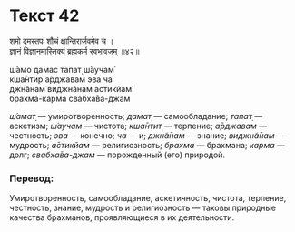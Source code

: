 # Текст 42

शमो दमस्तपः शौचं क्षान्तिरार्जवमेव च ।  
ज्ञानं विज्ञानमास्तिक्यं ब्रह्मकर्म स्वभावजम् ॥४२॥

ш́амо дамас тапат̣ ш́аучам̇  
кша̄нтир а̄рджавам эва ча  
джн̃а̄нам̇ виджн̃а̄нам а̄стикйам̇  
брахма-карма свабха̄ва-джам

_ш́амат̣_ — умиротворенность; _дамат̣_ — самообладание; _тапат̣_ — аскетизм; _ш́аучам_ — чистота; _кша̄нтит̣_ — терпение; _а̄рджавам_ — честность; _эва_ — конечно; _ча_ — и; _джн̃а̄нам_ — знание; _виджн̃а̄нам_ — мудрость; _а̄стикйам_ — религиозность; _брахма_ — брахмана; _карма_ — долг; _свабха̄ва-джам_ — порожденный (его) природой.

### Перевод:

Умиротворенность, самообладание, аскетичность, чистота, терпение, честность, знание, мудрость и религиозность — таковы природные качества брахманов, проявляющиеся в их деятельности.